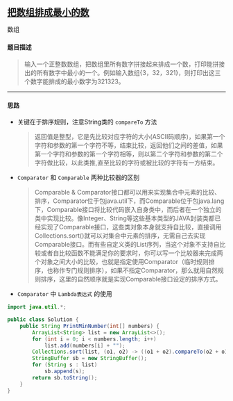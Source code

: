 ## [把数组排成最小的数](https://www.nowcoder.com/practice/8fecd3f8ba334add803bf2a06af1b993)

<code style="color: var(--vscode-textPreformat-foreground); font-family: Menlo, Monaco, Consolas, &quot;Droid Sans Mono&quot;, &quot;Courier New&quot;, monospace, &quot;Droid Sans Fallback&quot;; font-size: 14px; line-height: 19px;">数组</code>

#### 题目描述

> 输入一个正整数数组，把数组里所有数字拼接起来排成一个数，打印能拼接出的所有数字中最小的一个。例如输入数组{3，32，321}，则打印出这三个数字能排成的最小数字为321323。

----

#### 思路
* 关键在于排序规则，注意String类的 `compareTo` 方法
    > 返回值是整型，它是先比较对应字符的大小(ASCII码顺序)，如果第一个字符和参数的第一个字符不等，结束比较，返回他们之间的差值，如果第一个字符和参数的第一个字符相等，则以第二个字符和参数的第二个字符做比较，以此类推,直至比较的字符或被比较的字符有一方结束。
* `Comparator` 和 `Comparable` 两种比较器的区别
    > Comparable & Comparator接口都可以用来实现集合中元素的比较、排序，Comparator位于包java.util下，而Comparable位于包java.lang下，Comparable接口将比较代码嵌入自身类中，而后者在一个独立的类中实现比较。像Integer、String等这些基本类型的JAVA封装类都已经实现了Comparable接口，这些类对象本身就支持自比较，直接调用Collections.sort()就可以对集合中元素的排序，无需自己去实现Comparable接口。而有些自定义类的List序列，当这个对象不支持自比较或者自比较函数不能满足你的要求时，你可以写一个比较器来完成两个对象之间大小的比较，也就是指定使用Comparator（临时规则排序，也称作专门规则排序），如果不指定Comparator，那么就用自然规则排序，这里的自然顺序就是实现Comparable接口设定的排序方式。
* `Comparator` 中 `Lambda表达式` 的使用
```java
import java.util.*;

public class Solution {
    public String PrintMinNumber(int[] numbers) {
        ArrayList<String> list = new ArrayList<>();
        for (int i = 0; i < numbers.length; i++)
            list.add(numbers[i] + "");
        Collections.sort(list, (o1, o2) -> ((o1 + o2).compareTo(o2 + o1)));
        StringBuffer sb = new StringBuffer();
        for (String s : list)
            sb.append(s);
        return sb.toString();
    }
}
```

